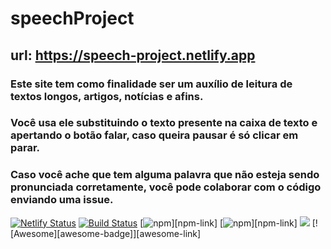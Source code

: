 # speechProject


## url: https://speech-project.netlify.app

### Este site tem como finalidade ser um auxílio de leitura de textos longos, artigos, notícias e afins.
### Você usa ele substituindo o texto presente na caixa de texto e apertando o botão falar, caso queira pausar é só clicar em parar.
### Caso você ache que tem alguma palavra que não esteja sendo pronunciada corretamente, você pode colaborar com o código enviando uma issue.

[![Netlify Status](https://api.netlify.com/api/v1/badges/dcbd1d9b-32c6-44ae-9255-b32d5a7b053c/deploy-status)](https://app.netlify.com/sites/speech-project/deploys)
[![Build Status](https://travis-ci.org/jgthms/bulma.svg?branch=master)](https://travis-ci.org/jgthms/bulma)
[![npm](https://img.shields.io/npm/v/bulma.svg)][npm-link]
[![npm](https://img.shields.io/npm/dm/bulma.svg)][npm-link]
[![](https://data.jsdelivr.com/v1/package/npm/bulma/badge)](https://www.jsdelivr.com/package/npm/bulma)
[![Awesome][awesome-badge]][awesome-link]